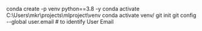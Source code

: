 conda create -p venv python==3.8 -y
conda activate C:\Users\mkr\projects\mlproject\venv
conda activate venv/
git init
git config --global user.email # to identify User Email
